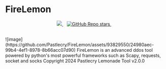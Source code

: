# FireLemon

<p align='center'>
 <a href="https://github.com/sponsors/alexandresanlim">
    <img src="https://img.shields.io/badge/sponsor-30363D?style=for-the-badge&logo=GitHub-Sponsors&logoColor=#white" />        
  </a>&nbsp;&nbsp;
  <a href="#">
  <img alt="GitHub Repo stars" src="https://img.shields.io/github/stars/Pastlecry/FireLemon-README.md-Profile?style=for-the-badge">
</a>&nbsp;&nbsp;
</p>

<br />
![image](https://github.com/Pastlecry/FireLemon/assets/93829550/24980aec-99b4-4ef1-8978-8b66acc07d90)
FireLemon is an advanced ddos tool powered by python's most powerful frameworks such as Scapy, requests, socket and socks
Copyright 2024 Pastlecry 
Lemonade Tool v2.0.0


